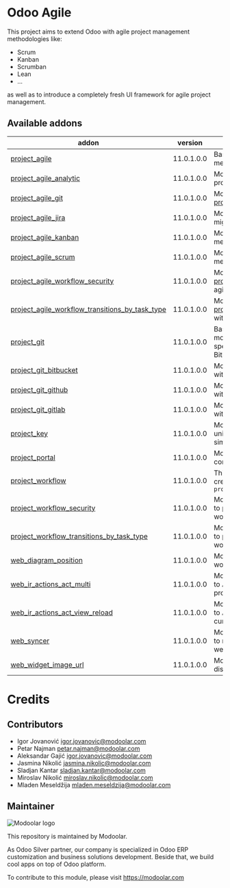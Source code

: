 
Odoo Agile
=================================
This project aims to extend Odoo with agile project management methodologies like:

  * Scrum
  * Kanban
  * Scrumban
  * Lean
  * ...

as well as to introduce a completely fresh UI framework for agile project management.

[//]: # (addons)

Available addons
----------------
addon | version | summary
--- | --- | ---
[project_agile](project_agile/) | 11.0.1.0.0 | Base module for development of all agile methodologies.
[project_agile_analytic](project_agile_analytic/) | 11.0.1.0.0 | Module which bring simple analytics for project tasks.
[project_agile_git](project_agile_git/) | 11.0.1.0.0 | Module which brings integration with [project_git](project_git/) module
[project_agile_jira](project_agile_jira/) | 11.0.1.0.0 | Module which brings interface for migration from JIRA to Odoo. Very light.
[project_agile_kanban](project_agile_kanban/) | 11.0.1.0.0 | Module which brings agile kanban methodology.
[project_agile_scrum](project_agile_scrum/) | 11.0.1.0.0 | Module which brings agile scrum methodology
[project_agile_workflow_security](project_agile_workflow_security/) | 11.0.1.0.0 | Module which integrates [project_workflow_security](project_workflow_security/) with project agile.
[project_agile_workflow_transitions_by_task_type](project_agile_workflow_transitions_by_task_type/) | 11.0.1.0.0 | Module which integrates [project_workflow_transitions_by_task_type](project_workflow_transitions_by_task_type/) with project agile.
[project_git](project_git/) | 11.0.1.0.0 | Base module for development of other modules which will bring integration with specific git services like: GitHub, BitBucket, GitLab, etc.
[project_git_bitbucket](project_git_bitbucket/) | 11.0.1.0.0 | Module which extends [project_git](project_git/) module with BitBucket integration.
[project_git_github](project_git_github/) | 11.0.1.0.0 | Module which extends [project_git](project_git/) module with GitHub integration.
[project_git_gitlab](project_git_gitlab/) | 11.0.1.0.0 | Module which extends [project_git](project_git/) module with GitLab integration.
[project_key](project_key/) | 11.0.1.0.0 | Module which brings functionality to uniquely identify projects and tasks by simple auto generated ``key`` field.
[project_portal](project_portal/) | 11.0.1.0.0 | Module which extends project portal controller to be more extendable.
[project_workflow](project_workflow/) | 11.0.1.0.0 | This module provides functionality to create fully configurable workflow around ``project.task``
[project_workflow_security](project_workflow_security/) | 11.0.1.0.0 | Module which extends [project_workflow](project_workflow/) to provide allowed security groups for workflow transitions.
[project_workflow_transitions_by_task_type](project_workflow_transitions_by_task_type/) | 11.0.1.0.0 | Module which extends [project_workflow](project_workflow/) to provide task type constraints for workflow transitions.
[web_diagram_position](web_diagram_position/) | 11.0.1.0.0 | Module provides functionality to save workflow elements coordinates.
[web_ir_actions_act_multi](web_ir_actions_act_multi/) | 11.0.1.0.0 | Module which brings new type of action to ActionManager which can execute provided list of actions.
[web_ir_actions_act_view_reload](web_ir_actions_act_view_reload/) | 11.0.1.0.0 | Module which brings new type of action to ActionManager which can reload currently active view only.
[web_syncer](web_syncer/) | 11.0.1.0.0 | Module which provides generic interface to receive CUD model notifications on web client side.
[web_widget_image_url](web_widget_image_url/) | 11.0.1.0.0 | Module which provides web widget for displaying image from an URL.


Credits
=======

Contributors
------------

* Igor Jovanović <igor.jovanovic@modoolar.com>
* Petar Najman <petar.najman@modoolar.com>
* Aleksandar Gajić <igor.jovanovic@modoolar.com>
* Jasmina Nikolić <jasmina.nikolic@modoolar.com>
* Sladjan Kantar <sladjan.kantar@modoolar.com>
* Miroslav Nikolić <miroslav.nikolic@modoolar.com>
* Mladen Meseldžija <mladen.meseldzija@modoolar.com>

Maintainer
----------
![Modoolar logo](https://modoolar.com/modoolar-static/modoolar-logo.png)

This repository is maintained by Modoolar.

As Odoo Silver partner, our company is specialized in Odoo ERP customization and business solutions development.
Beside that, we build cool apps on top of Odoo platform.

To contribute to this module, please visit https://modoolar.com
